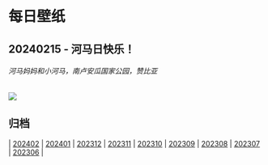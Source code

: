# 每日壁纸

## 20240215 - 河马日快乐！

###### 河马妈妈和小河马，南卢安瓜国家公园，赞比亚

![](https://www.bing.com/th?id=OHR.HippopotamusDay_ZH-CN0518367336_UHD.jpg)

## 归档

| [202402](/202402/README.md)
| [202401](/202401/README.md)
| [202312](/202312/README.md)
| [202311](/202311/README.md)
| [202310](/202310/README.md)
| [202309](/202309/README.md)
| [202308](/202308/README.md)
| [202307](/202307/README.md)
| [202306](/202306/README.md)
|